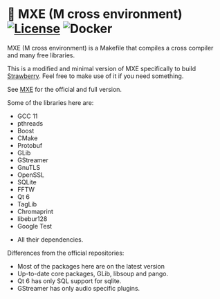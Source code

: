 # :floppy_disk: MXE (M cross environment) [![License][license-badge]][license-page] ![Docker](https://github.com/strawberrymusicplayer/strawberry-mxe/workflows/Docker/badge.svg)

[license-page]: LICENSE.md
[license-badge]: https://img.shields.io/badge/License-MIT-brightgreen.svg

MXE (M cross environment) is a Makefile that compiles a cross compiler and many free libraries.

This is a modified and minimal version of MXE specifically to build [Strawberry](https://github.com/strawberrymusicplayer/strawberry).
Feel free to make use of it if you need something.

See [MXE](https://github.com/mxe/mxe) for the official and full version.

Some of the libraries here are:

  * GCC 11
  * pthreads
  * Boost
  * CMake
  * Protobuf
  * GLib
  * GStreamer
  * GnuTLS
  * OpenSSL
  * SQLite
  * FFTW
  * Qt 6
  * TagLib
  * Chromaprint
  * libebur128
  * Google Test

+ All their dependencies.

Differences from the official repositories:

  * Most of the packages here are on the latest version
  * Up-to-date core packages, GLib, libsoup and pango.
  * Qt 6 has only SQL support for sqlite.
  * GStreamer has only audio specific plugins.
